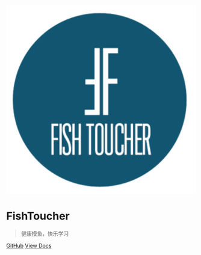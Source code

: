 <!-- docs/cover.md -->

![logo](https://raw.githubusercontent.com/CowAndSheep/Fishtoucher/master/typoraimages/fish.svg)

# FishToucher

> 健康摸鱼，快乐学习

[GitHub](https://github.com/CowAndSheep/Fishtoucher)
[View Docs](#FishToucher)
